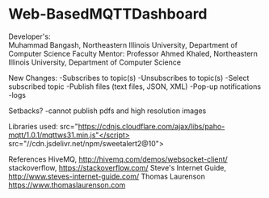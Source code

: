 # Web-BasedMQTTDashboard

Developer's:  
         Muhammad Bangash, 
         Northeastern Illinois University, 
         Department of Computer Science
Faculty Mentor: 
	Professor Ahmed Khaled, 
	Northeastern Illinois University, 
        Department of Computer Science

New Changes:
     -Subscribes to topic(s)
     -Unsubscribes to topic(s)
     -Select subscribed topic
     -Publish files (text files, JSON, XML)
     -Pop-up notifications
	 -logs

Setbacks?
	 -cannot publish pdfs and high resolution images

Libraries used: 
	src="https://cdnjs.cloudflare.com/ajax/libs/paho-mqtt/1.0.1/mqttws31.min.js"</script>
	src="//cdn.jsdelivr.net/npm/sweetalert2@10"></script>

References
HiveMQ, http://hivemq.com/demos/websocket-client/
stackoverflow, https://stackoverflow.com/
Steve's Internet Guide, http://www.steves-internet-guide.com/
Thomas Laurenson https://www.thomaslaurenson.com
